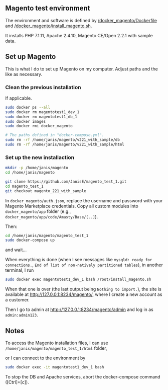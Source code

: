 ## Magento test environment

The environment and software is defined by [/docker_magento/Dockerfile](/docker_magento/Dockerfile) and [/docker_magento/install_magento.sh](/docker_magento/install_magento.sh).

It installs PHP 7.1.11, Apache 2.4.10, Magento CE/Open 2.2.1 with sample data.

## Set up Magento

This is what I do to set up Magento on my computer. Adjust paths and the like as necessary.

### Clean the previous installation

If applicable.

```bash
sudo docker ps --all
sudo docker rm magentotest1_dev_1
sudo docker rm magentotest1_db_1
sudo docker images
sudo docker rmi docker_magento

# The paths defined in "docker-compose.yml".
sudo rm -rf /home/janis/magento/v221_with_sample/db
sudo rm -rf /home/janis/magento/v221_with_sample/html
```

### Set up the new installaction

```bash
mkdir -p /home/janis/magento
cd /home/janis/magento

git clone https://github.com/JanisE/magento_test_1.git
cd magento_test_1
git checkout magento_221_with_sample
```

In `docker_magento/auth.json`, replace the username and password with your Magento Marketplace credentials.
Copy all custom modules into `docker_magento/app` folder (e.g., `docker_magento/app/code/Amasty/Base/[..]`).

Then:

```bash
cd /home/janis/magento/magento_test_1
sudo docker-compose up
```
and wait...

When everything is done (when I see messages like `mysqld: ready for connections.`, `End of list of non-natively partitioned tables`), in another terminal, I run
```bash
sudo docker exec magentotest1_dev_1 bash /root/install_magento.sh
```

When that one is over (the last output being `Nothing to import.`), the site is available at http://127.0.0.1:8234/magento/, where I create a new account as a customer.

Then I go to admin at http://127.0.0.1:8234/magento/admin and log in as `admin:admin123`.

## Notes

To access the Magento installation files, I can use `/home/janis/magento/magento_test_1/html` folder,

or I can connect to the environment by
```bash
sudo docker exec -it magentotest1_dev_1 bash
```


To stop the DB and Apache services, abort the docker-compose command ([Ctrl]+[c]).
